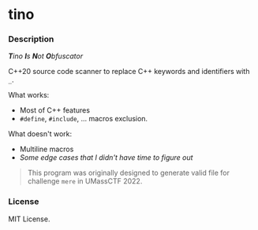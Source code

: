 # tino

### Description

_**T**ino **I**s **N**ot **O**bfuscator_

C++20 source code scanner to replace C++ keywords and identifiers with `_`.

What works:

- Most of C++ features
- `#define`, `#include`, ... macros exclusion.

What doesn't work:

- Multiline macros
- _Some edge cases that I didn't have time to figure out_


> This program was originally designed to generate valid file for challenge `mere` in UMassCTF 2022.

### License

MIT License.
